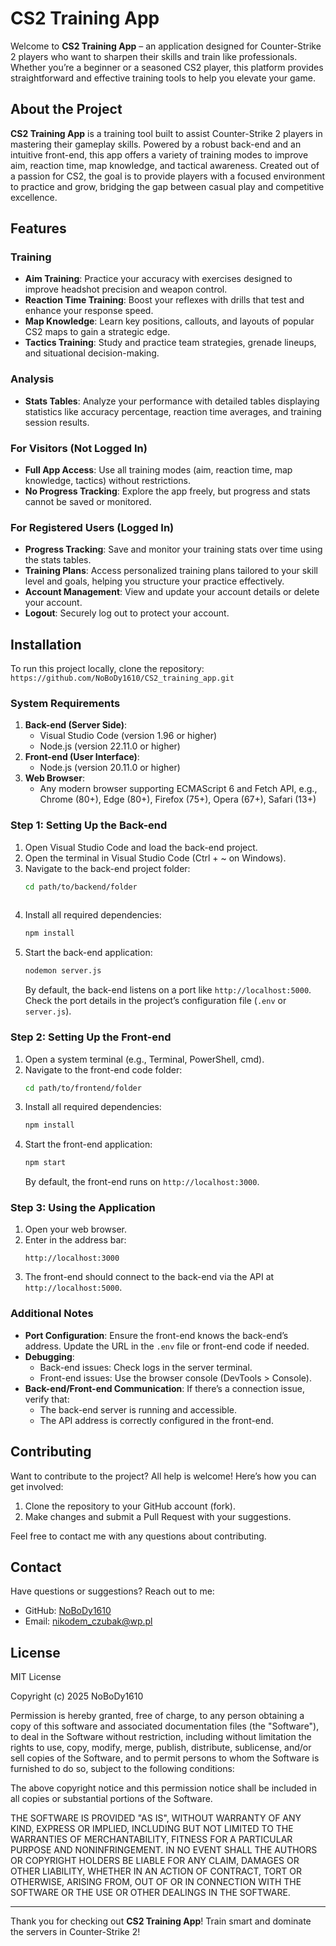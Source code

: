# CS2 Training App

Welcome to **CS2 Training App** – an application designed for Counter-Strike 2 players who want to sharpen their skills and train like professionals. Whether you’re a beginner or a seasoned CS2 player, this platform provides straightforward and effective training tools to help you elevate your game.

## About the Project

**CS2 Training App** is a training tool built to assist Counter-Strike 2 players in mastering their gameplay skills. Powered by a robust back-end and an intuitive front-end, this app offers a variety of training modes to improve aim, reaction time, map knowledge, and tactical awareness. Created out of a passion for CS2, the goal is to provide players with a focused environment to practice and grow, bridging the gap between casual play and competitive excellence.

## Features

### Training
- **Aim Training**: Practice your accuracy with exercises designed to improve headshot precision and weapon control.
- **Reaction Time Training**: Boost your reflexes with drills that test and enhance your response speed.
- **Map Knowledge**: Learn key positions, callouts, and layouts of popular CS2 maps to gain a strategic edge.
- **Tactics Training**: Study and practice team strategies, grenade lineups, and situational decision-making.

### Analysis
- **Stats Tables**: Analyze your performance with detailed tables displaying statistics like accuracy percentage, reaction time averages, and training session results.

### For Visitors (Not Logged In)
- **Full App Access**: Use all training modes (aim, reaction time, map knowledge, tactics) without restrictions.
- **No Progress Tracking**: Explore the app freely, but progress and stats cannot be saved or monitored.

### For Registered Users (Logged In)
- **Progress Tracking**: Save and monitor your training stats over time using the stats tables.
- **Training Plans**: Access personalized training plans tailored to your skill level and goals, helping you structure your practice effectively.
- **Account Management**: View and update your account details or delete your account.
- **Logout**: Securely log out to protect your account.

## Installation

To run this project locally, clone the repository:  
`https://github.com/NoBoDy1610/CS2_training_app.git`

### System Requirements
1. **Back-end (Server Side)**:
   - Visual Studio Code (version 1.96 or higher)
   - Node.js (version 22.11.0 or higher)
2. **Front-end (User Interface)**:
   - Node.js (version 20.11.0 or higher)
3. **Web Browser**:
   - Any modern browser supporting ECMAScript 6 and Fetch API, e.g., Chrome (80+), Edge (80+), Firefox (75+), Opera (67+), Safari (13+)

### Step 1: Setting Up the Back-end
1. Open Visual Studio Code and load the back-end project.
2. Open the terminal in Visual Studio Code (Ctrl + ~ on Windows).
3. Navigate to the back-end project folder:
   ```bash
   cd path/to/backend/folder
 
4. Install all required dependencies:
   ```bash
   npm install
   ```
5. Start the back-end application:
   ```bash
   nodemon server.js
   ```
   By default, the back-end listens on a port like `http://localhost:5000`. Check the port details in the project’s configuration file (`.env` or `server.js`).

### Step 2: Setting Up the Front-end
1. Open a system terminal (e.g., Terminal, PowerShell, cmd).
2. Navigate to the front-end code folder:
   ```bash
   cd path/to/frontend/folder
   ```
3. Install all required dependencies:
   ```bash
   npm install
   ```
4. Start the front-end application:
   ```bash
   npm start
   ```
   By default, the front-end runs on `http://localhost:3000`.

### Step 3: Using the Application
1. Open your web browser.
2. Enter in the address bar:
   ```
   http://localhost:3000
   ```
3. The front-end should connect to the back-end via the API at `http://localhost:5000`.

### Additional Notes
- **Port Configuration**: Ensure the front-end knows the back-end’s address. Update the URL in the `.env` file or front-end code if needed.
- **Debugging**:
  - Back-end issues: Check logs in the server terminal.
  - Front-end issues: Use the browser console (DevTools > Console).
- **Back-end/Front-end Communication**: If there’s a connection issue, verify that:
  - The back-end server is running and accessible.
  - The API address is correctly configured in the front-end.

## Contributing

Want to contribute to the project? All help is welcome! Here’s how you can get involved:
1. Clone the repository to your GitHub account (fork).
2. Make changes and submit a Pull Request with your suggestions.

Feel free to contact me with any questions about contributing.

## Contact

Have questions or suggestions? Reach out to me:
- GitHub: [NoBoDy1610](https://github.com/NoBoDy1610)
- Email: nikodem_czubak@wp.pl

## License

MIT License

Copyright (c) 2025 NoBoDy1610

Permission is hereby granted, free of charge, to any person obtaining a copy of this software and associated documentation files (the "Software"), to deal in the Software without restriction, including without limitation the rights to use, copy, modify, merge, publish, distribute, sublicense, and/or sell copies of the Software, and to permit persons to whom the Software is furnished to do so, subject to the following conditions:

The above copyright notice and this permission notice shall be included in all copies or substantial portions of the Software.

THE SOFTWARE IS PROVIDED "AS IS", WITHOUT WARRANTY OF ANY KIND, EXPRESS OR IMPLIED, INCLUDING BUT NOT LIMITED TO THE WARRANTIES OF MERCHANTABILITY, FITNESS FOR A PARTICULAR PURPOSE AND NONINFRINGEMENT. IN NO EVENT SHALL THE AUTHORS OR COPYRIGHT HOLDERS BE LIABLE FOR ANY CLAIM, DAMAGES OR OTHER LIABILITY, WHETHER IN AN ACTION OF CONTRACT, TORT OR OTHERWISE, ARISING FROM, OUT OF OR IN CONNECTION WITH THE SOFTWARE OR THE USE OR OTHER DEALINGS IN THE SOFTWARE.

---

Thank you for checking out **CS2 Training App**! Train smart and dominate the servers in Counter-Strike 2!
```
